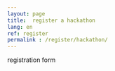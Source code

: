 ```yaml
---
layout: page
title:  register a hackathon
lang: en
ref: register
permalink : /register/hackathon/
---
```


registration form

